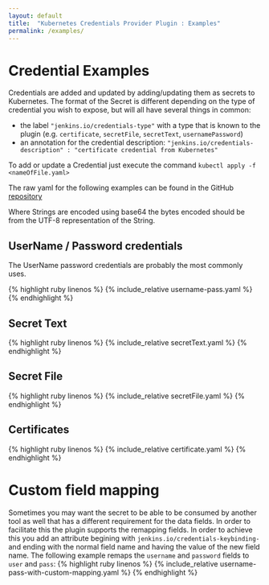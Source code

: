 ```yaml
---
layout: default
title:  "Kubernetes Credentials Provider Plugin : Examples"
permalink: /examples/
---
```


# Credential Examples

Credentials are added and updated by adding/updating them as secrets to Kubernetes.
The format of the Secret is different depending on the type of credential you wish to expose, but will all have several things in common: 
- the label  `"jenkins.io/credentials-type"` with a type that is known to the plugin (e.g. `certificate`, `secretFile`, `secretText`, `usernamePassword`)
- an annotation for the credential description: `"jenkins.io/credentials-description" : "certificate credential from Kubernetes"`

To add or update a Credential just execute the command `kubectl apply -f <nameOfFile.yaml>` 

The raw yaml for the following examples can be found in the GitHub [repository](https://github.com/jenkinsci/kubernetes-credentials-provider-plugin/tree/master/docs/examples)

Where Strings are encoded using base64 the bytes encoded should be from the UTF-8 representation of the String.

## UserName / Password credentials

The UserName password credentials are probably the most commonly uses.

{% highlight ruby linenos %}
{% include_relative username-pass.yaml %}
{% endhighlight %}


## Secret Text

{% highlight ruby linenos %}
{% include_relative secretText.yaml %}
{% endhighlight %}

## Secret File

{% highlight ruby linenos %}
{% include_relative secretFile.yaml %}
{% endhighlight %}

## Certificates

{% highlight ruby linenos %}
{% include_relative certificate.yaml %}
{% endhighlight %}


# Custom field mapping

Sometimes you may want the secret to be able to be consumed by another tool as well that has a different requirement for the data fields.
In order to facilitate this the plugin supports the remapping fields.
In order to achieve this you add an attribute begining with `jenkins.io/credentials-keybinding-` and ending with the normal field name and having the value of the new field name.
The following example remaps the `username` and `password` fields to `user` and `pass`:
{% highlight ruby linenos %}
{% include_relative username-pass-with-custom-mapping.yaml %}
{% endhighlight %}

